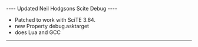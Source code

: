 ---- Updated Neil Hodgsons Scite Debug ----

- Patched to work with SciTE 3.64. 
- new Property debug.asktarget
- does Lua and GCC

------------------------------